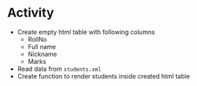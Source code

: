 # Activity

- Create empty html table with following columns
  - RollNo
  - Full name
  - Nickname
  - Marks
- Read data from `students.xml`
- Create function to render students inside created html table
